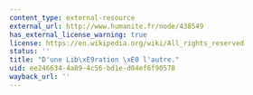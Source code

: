 ```yaml
---
content_type: external-resource
external_url: http://www.humanite.fr/node/438549
has_external_license_warning: true
license: https://en.wikipedia.org/wiki/All_rights_reserved
status: ''
title: "D'une Lib\xE9ration \xE0 l'autre."
uid: ee246634-4a89-4c56-bd1e-d04ef6f90578
wayback_url: ''
---
```

